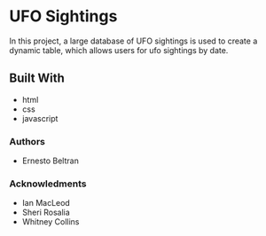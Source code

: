 # UFO Sightings
In this project, a large database of UFO sightings is used to create a dynamic table, which allows users for ufo sightings by date. 

## Built With 
* html
* css
* javascript 

### Authors

* Ernesto Beltran

### Acknowledments

* Ian MacLeod
* Sheri Rosalia 
* Whitney Collins